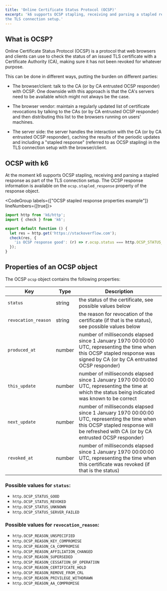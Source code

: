 ```yaml
---
title: 'Online Certificate Status Protocol (OCSP)'
excerpt: 'k6 supports OCSP stapling, receiving and parsing a stapled response as part of
the TLS connection setup.'
---
```


## What is OCSP?

Online Certificate Status Protocol (OCSP) is a protocol that web browsers and clients can use
to check the status of an issued TLS certificate with a Certificate Authority (CA), making sure
it has not been revoked for whatever purpose.

This can be done in different ways, putting the burden on different parties:

- The browser/client: talk to the CA (or by CA entrusted OCSP responder) with OCSP. One downside
  with this approach is that the CA's servers need to be available which might not always be the case.

- The browser vendor: maintain a regularly updated list of certificate revocations by talking to
  the CAs (or by CA entrusted OCSP responder) and then distributing this list to the browsers
  running on users' machines.
- The server side: the server handles the interaction with the CA (or by CA entrusted OCSP
  responder), caching the results of the periodic updates and including a "stapled response"
  (referred to as OCSP stapling) in the TLS connection setup with the browser/client.

## OCSP with k6

At the moment k6 supports OCSP stapling, receiving and parsing a stapled response as part of
the TLS connection setup. The OCSP response information is available on the `ocsp.stapled_response`
property of the response object.

<CodeGroup labels={["OCSP stapled response properties example"]} lineNumbers={[true]}>

```javascript
import http from 'k6/http';
import { check } from 'k6';

export default function () {
  let res = http.get('https://stackoverflow.com');
  check(res, {
    'is OCSP response good': (r) => r.ocsp.status === http.OCSP_STATUS_GOOD,
  });
}
```

</CodeGroup>

## Properties of an OCSP object

The OCSP `ocsp` object contains the following properties:

| Key                 | Type   | Description                                                                                                                                                                           |
| ------------------- | ------ | ------------------------------------------------------------------------------------------------------------------------------------------------------------------------------------- |
| `status`            | string | the status of the certificate, see possible values below                                                                                                                              |
| `revocation_reason` | string | the reason for revocation of the certificate (if that is the status), see possible values below                                                                                       |
| `produced_at`       | number | number of milliseconds elapsed since 1 January 1970 00:00:00 UTC, representing the time when this OCSP stapled response was signed by CA (or by CA entrusted OCSP responder)          |
| `this_update`       | number | number of milliseconds elapsed since 1 January 1970 00:00:00 UTC, representing the time at which the status being indicated was known to be correct                                   |
| `next_update`       | number | number of milliseconds elapsed since 1 January 1970 00:00:00 UTC, representing the time when this OCSP stapled response will be refreshed with CA (or by CA entrusted OCSP responder) |
| `revoked_at`        | number | number of milliseconds elapsed since 1 January 1970 00:00:00 UTC, representing the time when this certificate was revoked (if that is the status)                                     |

### Possible values for `status`:

- `http.OCSP_STATUS_GOOD`
- `http.OCSP_STATUS_REVOKED`
- `http.OCSP_STATUS_UNKNOWN`
- `http.OCSP_STATUS_SERVER_FAILED`

### Possible values for `revocation_reason`:

- `http.OCSP_REASON_UNSPECIFIED`
- `http.OCSP_REASON_KEY_COMPROMISE`
- `http.OCSP_REASON_CA_COMPROMISE`
- `http.OCSP_REASON_AFFILIATION_CHANGED`
- `http.OCSP_REASON_SUPERSEDED`
- `http.OCSP_REASON_CESSATION_OF_OPERATION`
- `http.OCSP_REASON_CERTIFICATE_HOLD`
- `http.OCSP_REASON_REMOVE_FROM_CRL`
- `http.OCSP_REASON_PRIVILEGE_WITHDRAWN`
- `http.OCSP_REASON_AA_COMPROMISE`
